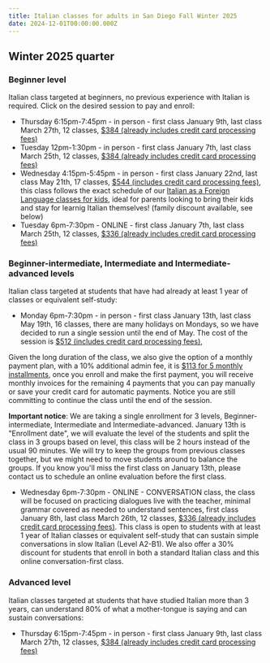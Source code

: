 ```yaml
---
title: Italian classes for adults in San Diego Fall Winter 2025
date: 2024-12-01T00:00:00.000Z
---
```


## Winter 2025 quarter

### Beginner level

Italian class targeted at beginners, no previous experience with Italian is required. Click on the desired session to pay and enroll:

* Thursday 6:15pm-7:45pm - in person - first class January 9th, last class March 27th, 12 classes, [$384 (already includes credit card processing fees)](https://link.waveapps.com/rs3cpy-9nf7jd)
* Tuesday 12pm-1:30pm - in person - first class January 7th, last class March 25th, 12 classes, [$384 (already includes credit card processing fees)](https://link.waveapps.com/ru7esm-5gpbhs)
* Wednesday 4:15pm-5:45pm - in person - first class January 22nd, last class May 21th, 17 classes, [$544 (includes credit card processing fees)](https://link.waveapps.com/a79x8j-w79c4j), this class follows the exact schedule of our [Italian as a Foreign Language classes for kids](/classes), ideal for parents looking to bring their kids and stay for learnig Italian themselves! (family discount available, see below)
* Tuesday 6pm-7:30pm - ONLINE - first class January 7th, last class March 25th, 12 classes, [$336 (already includes credit card processing fees)](https://link.waveapps.com/q2pesj-jyvcm7)

### Beginner-intermediate, Intermediate and Intermediate-advanced levels

Italian class targeted at students that have had already at least 1 year of classes or equivalent self-study:

* Monday 6pm-7:30pm - in person - first class January 13th, last class May 19th, 16 classes, there are many holidays on Mondays, so we have decided to run a single session until the end of May. The cost of the session is [$512 (includes credit card processing fees)](https://link.waveapps.com/b92qf6-gejsnu), 

Given the long duration of the class, we also give the option of a monthly payment plan, with a 10% additional admin fee, it is [$113 for 5 monthly installments](https://link.waveapps.com/v85aqg-mnbn5c), once you enroll and make the first payment, you will receive monthly invoices for the remaining 4 payments that you can pay manually or save your credit card for automatic payments. Notice you are still committing to continue the class until the end of the session.

**Important notice**: We are taking a single enrollment for 3 levels, Beginner-intermediate, Intermediate and Intermediate-advanced. January 13th is "Enrollment date", we will evaluate the level of the students and split the class in 3 groups based on level, this class will be 2 hours instead of the usual 90 minutes. We will try to keep the groups from previous classes together, but we might need to move students around to balance the groups.
If you know you'll miss the first class on January 13th, please contact us to schedule an online evaluation before the first class.

* Wednesday 6pm-7:30pm - ONLINE - CONVERSATION class, the class will be focused on practicing dialogues live with the teacher, minimal grammar covered as needed to understand sentences, first class January 8th, last class March 26th, 12 classes, [$336 (already includes credit card processing fees)](https://link.waveapps.com/krbap6-8gtv92). This class is open to students with at least 1 year of Italian classes or equivalent self-study that can sustain simple conversations in slow Italian (Level A2-B1). We also offer a 30% discount for students that enroll in both a standard Italian class and this online conversation-first class.

### Advanced level

Italian classes targeted at students that have studied Italian more than 3 years, can understand 80% of what a mother-tongue is saying and can sustain conversations:

* Thursday 6:15pm-7:45pm - in person - first class January 9th, last class March 27th, 12 classes, [$384 (already includes credit card processing fees)](https://link.waveapps.com/m62u5y-rubnrc)
